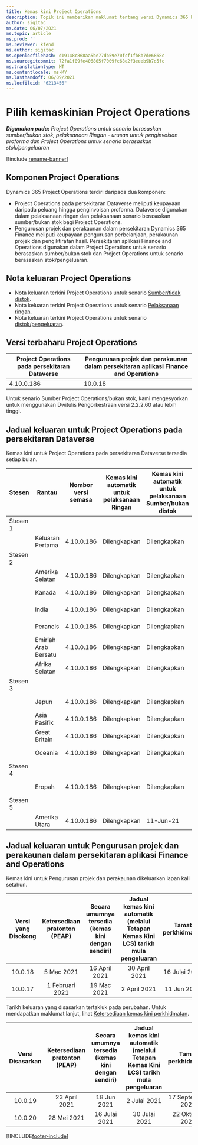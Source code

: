 ```yaml
---
title: Kemas kini Project Operations
description: Topik ini memberikan maklumat tentang versi Dynamics 365 Project Operations yang dikeluarkan.
author: sigitac
ms.date: 06/07/2021
ms.topic: article
ms.prod: ''
ms.reviewer: kfend
ms.author: sigitac
ms.openlocfilehash: d19148c868aa5be77db59e70fcf1fb8b7de6868c
ms.sourcegitcommit: 72fa1f09fe406805f7009fc68e2f3eeeb9b7d5fc
ms.translationtype: HT
ms.contentlocale: ms-MY
ms.lasthandoff: 06/09/2021
ms.locfileid: "6213456"
---
```

# <a name="project-operations-updates"></a>Pilih kemaskinian Project Operations

_**Digunakan pada:** Project Operations untuk senario berasaskan sumber/bukan stok, pelaksanaan Ringan - urusan untuk penginvoisan proforma dan Project Operations untuk senario berasaskan stok/pengeluaran_

[!include [rename-banner](~/includes/cc-data-platform-banner.md)]

## <a name="project-operations-components"></a>Komponen Project Operations

Dynamics 365 Project Operations terdiri daripada dua komponen:

- Project Operations pada persekitaran Dataverse meliputi keupayaan daripada peluang hingga penginvoisan proforma. Dataverse digunakan dalam pelaksanaan ringan dan pelaksanaan senario berasaskan sumber/bukan stok bagi Project Operations.
- Pengurusan projek dan perakaunan dalam persekitaran Dynamics 365 Finance meliputi keupayaan pengurusan perbelanjaan, perakaunan projek dan pengiktirafan hasil. Persekitaran aplikasi Finance and Operations digunakan dalam Project Operations untuk senario berasaskan sumber/bukan stok dan Project Operations untuk senario berasaskan stok/pengeluaran.

## <a name="project-operations-release-notes"></a>Nota keluaran Project Operations
- Nota keluaran terkini Project Operations untuk senario [Sumber/tidak distok](whats-new-may-2021-resource-based.md).
- Nota keluaran terkini Project Operations untuk senario [Pelaksanaan ringan](../pro/whats-new/whats-new-may-2021-lite.md).
- Nota keluaran terkini Project Operations untuk senario [distok/pengeluaran](../prod-pma/whats-new/whats-new-apr-2021-stocked.md).

## <a name="project-operations-latest-version"></a>Versi terbaharu Project Operations

| Project Operations pada persekitaran Dataverse | Pengurusan projek dan perakaunan dalam persekitaran aplikasi Finance and Operations | 
| --- | --- |
| 4.10.0.186 | 10.0.18 |

Untuk senario Sumber Project Operations/bukan stok, kami mengesyorkan untuk menggunakan Dwitulis Pengorkestraan versi 2.2.2.60 atau lebih tinggi.

## <a name="release-schedule-for-project-operations-on-dataverse-environment"></a>Jadual keluaran untuk Project Operations pada persekitaran Dataverse

Kemas kini untuk Project Operations pada persekitaran Dataverse tersedia setiap bulan. 

| Stesen | Rantau | Nombor versi semasa | Kemas kini automatik untuk pelaksanaan Ringan | Kemas kini automatik untuk pelaksanaan Sumber/bukan distok | Nombor versi seterusnya | Versi seterusnya tersedia secara am |
|-----------|-----------------------|-----------------|--------------|---------------------|---------------------|---------------------|
| Stesen 1 |   &nbsp;              |    &nbsp;       | &nbsp;       |      &nbsp;         |      &nbsp;         |      &nbsp;         |
|   &nbsp;  | Keluaran Pertama         |  4.10.0.186     | Dilengkapkan     | Dilengkapkan            | TBD                 | 28-Mei-21           |
| Stesen 2 |   &nbsp;              |    &nbsp;       | &nbsp;       |      &nbsp;         |      &nbsp;         |      &nbsp;         |
|   &nbsp;  | Amerika Selatan         |  4.10.0.186     | Dilengkapkan     | Dilengkapkan            | TBD                 | 28-Mei-21           |
|    &nbsp; | Kanada                |  4.10.0.186     | Dilengkapkan     | Dilengkapkan            | TBD                 | 28-Mei-21           |
|   &nbsp;  | India                 |  4.10.0.186     | Dilengkapkan     | Dilengkapkan            | TBD                 | 28-Mei-21           |
|   &nbsp;  | Perancis                |  4.10.0.186     | Dilengkapkan     | Dilengkapkan            | TBD                 | 28-Mei-21           |
|   &nbsp;  | Emiriah Arab Bersatu  |  4.10.0.186     | Dilengkapkan     | Dilengkapkan            | TBD                 | 28-Mei-21           |
|   &nbsp;  | Afrika Selatan          |  4.10.0.186     | Dilengkapkan     | Dilengkapkan            | TBD                 | 28-Mei-21           |
| Stesen 3 |      &nbsp;           |     &nbsp;      |     &nbsp;   |      &nbsp;         |      &nbsp;         |      &nbsp;         |
|   &nbsp;  | Jepun                 |  4.10.0.186     | Dilengkapkan     | Dilengkapkan            | TBD                 | 04-Jun-21          |
|   &nbsp;  | Asia Pasifik          |  4.10.0.186     | Dilengkapkan     | Dilengkapkan            | TBD                 | 04-Jun-21          |
|   &nbsp;  | Great Britain         |  4.10.0.186     | Dilengkapkan     | Dilengkapkan            | TBD                 | 04-Jun-21          |
|   &nbsp;  | Oceania               |  4.10.0.186     | Dilengkapkan     | Dilengkapkan            | TBD                 | 04-Jun-21          |
| Stesen 4 |     &nbsp;            |     &nbsp;      |     &nbsp;   |      &nbsp;         |      &nbsp;         |      &nbsp;         |
|   &nbsp;  | Eropah                |  4.10.0.186     | Dilengkapkan     | Dilengkapkan            | TBD                 | 11-Jun-21          |
| Stesen 5 |     &nbsp;            |     &nbsp;      |     &nbsp;   |      &nbsp;         |      &nbsp;         |      &nbsp;         |
|   &nbsp;  | Amerika Utara         |  4.10.0.186     | Dilengkapkan     | 11-Jun-21          | TBD                 | 18-Jun-21          |

## <a name="release-schedule-for-project-management-and-accounting-in-the-finance-and-operations-apps-environment"></a>Jadual keluaran untuk Pengurusan projek dan perakaunan dalam persekitaran aplikasi Finance and Operations

Kemas kini untuk Pengurusan projek dan perakaunan dikeluarkan lapan kali setahun.

|          Versi yang Disokong          | Ketersediaan pratonton (PEAP) | Secara umumnya tersedia (kemas kini dengan sendiri) | Jadual kemas kini automatik (melalui Tetapan Kemas Kini LCS) tarikh mula pengeluaran |   Tamat perkhidmatan   |
|:-------------------------:|:---------------------------:|:---------------------------------:|:--------------------------------------------------------------------:|:------------------:|
|          10.0.18          |        5 Mac 2021        |           16 April 2021          |                            30 April 2021                            |    16 Julai 2021   |
|          10.0.17          |       1 Februari 2021      |           19 Mac 2021          |                             2 April 2021                            |    11 Jun 2021   |

Tarikh keluaran yang disasarkan tertakluk pada perubahan. Untuk mendapatkan maklumat lanjut, lihat [Ketersediaan kemas kini perkhidmatan](/dynamics365/fin-ops-core/fin-ops/get-started/public-preview-releases?toc=%2fdynamics365%2ffinance%2ftoc.json).

|          Versi Disasarkan          | Ketersediaan pratonton (PEAP) | Secara umumnya tersedia (kemas kini dengan sendiri) | Jadual kemas kini automatik (melalui Tetapan Kemas Kini LCS) tarikh mula pengeluaran |   Tamat perkhidmatan   |
|:-------------------------:|:---------------------------:|:---------------------------------:|:--------------------------------------------------------------------:|:------------------:|
|          10.0.19          |        23 April 2021       |            18 Jun 2021           |                             2 Julai 2021                             | 17 September 2021 |
|          10.0.20          |         28 Mei 2021        |           16 Julai 2021           |                             30 Julai 2021                             |  22 Oktober 2021  |



[!INCLUDE[footer-include](../includes/footer-banner.md)]
